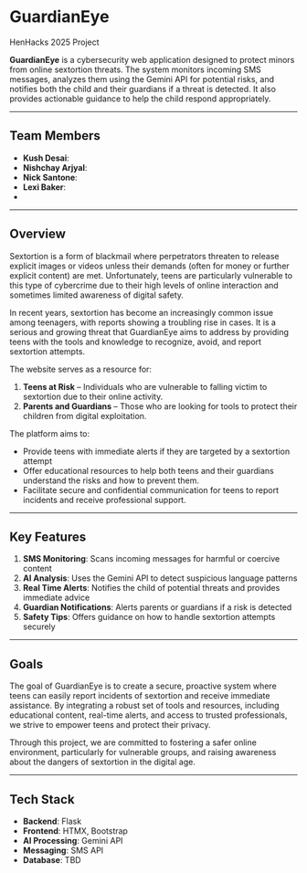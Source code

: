 ﻿# GuardianEye
 HenHacks 2025 Project

**GuardianEye** is a cybersecurity web application designed to protect minors from online sextortion threats. The system monitors incoming SMS messages, analyzes them using the Gemini API for potential risks, and notifies both the child and their guardians if a threat is detected. It also provides actionable guidance to help the child respond appropriately.

---

 ## Team Members

- **Kush Desai**: 
- **Nishchay Arjyal**: 
- **Nick Santone**: 
- **Lexi Baker**:
- 
---

## Overview
Sextortion is a form of blackmail where perpetrators threaten to release explicit images or videos unless their demands (often for money or further explicit content) are met. Unfortunately, teens are particularly vulnerable to this type of cybercrime due to their high levels of online interaction and sometimes limited awareness of digital safety.

In recent years, sextortion has become an increasingly common issue among teenagers, with reports showing a troubling rise in cases. It is a serious and growing threat that GuardianEye aims to address by providing teens with the tools and knowledge to recognize, avoid, and report sextortion attempts.

The website serves as a resource for:

1. **Teens at Risk** – Individuals who are vulnerable to falling victim to sextortion due to their online activity.
2. **Parents and Guardians** – Those who are looking for tools to protect their children from digital exploitation.

The platform aims to:

- Provide teens with immediate alerts if they are targeted by a sextortion attempt
- Offer educational resources to help both teens and their guardians understand the risks and how to prevent them.
- Facilitate secure and confidential communication for teens to report incidents and receive professional support.

---

## Key Features
1. **SMS Monitoring**: Scans incoming messages for harmful or coercive content
2. **AI Analysis**: Uses the Gemini API to detect suspicious language patterns
3. **Real Time Alerts**: Notifies the child of potential threats and provides immediate advice
4. **Guardian Notifications**: Alerts parents or guardians if a risk is detected
5. **Safety Tips**: Offers guidance on how to handle sextortion attempts securely

---

## Goals
The goal of GuardianEye is to create a secure, proactive system where teens can easily report incidents of sextortion and receive immediate assistance. By integrating a robust set of tools and resources, including educational content, real-time alerts, and access to trusted professionals, we strive to empower teens and protect their privacy.

Through this project, we are committed to fostering a safer online environment, particularly for vulnerable groups, and raising awareness about the dangers of sextortion in the digital age.

---

## Tech Stack

- **Backend**: Flask
- **Frontend**: HTMX, Bootstrap
- **AI Processing**: Gemini API
- **Messaging**: SMS API
- **Database**: TBD

